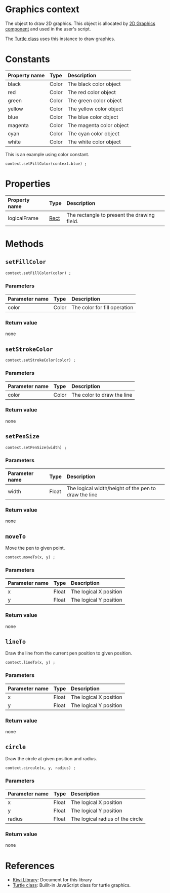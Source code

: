 # Graphics context
The object to draw 2D graphics.
This object is allocated by [2D Graphics component](https://github.com/steelwheels/KiwiCompnents/blob/master/Document/Components/Graphics2D.md)
and used in the user's script.

The [Turtle class](https://github.com/steelwheels/KiwiScript/blob/master/KiwiLibrary/Document/BuiltIn/Turtle.md) uses this instance to draw graphics.

# Constants

|Property name  |Type   |Description                    |
|:---           |:---   |:---                           |
|black          |Color  |The black color object         |
|red            |Color  |The red color object           |
|green          |Color  |The green color object         |
|yellow         |Color  |The yellow color object        |
|blue           |Color  |The blue color object          |
|magenta        |Color  |The magenta color object       |
|cyan           |Color  |The cyan color object          |
|white          |Color  |The white color object         |


This is an example using color constant.
````
context.setFillColor(context.blue) ;
````

# Properties
|Property name  |Type   |Description                    |
|:---           |:---   |:---                           |
|logicalFrame   |[Rect](https://github.com/steelwheels/KiwiScript/blob/master/KiwiLibrary/Document/Primitive/Rect.md)| The rectangle to present the drawing field. |

# Methods
## `setFillColor`
````
context.setFillColor(color) ;
````
### Parameters
|Parameter name |Type   |Description                    |
|:---           |:---   |:---                           |
|color          |Color  |The color for fill operation   |

### Return value
none

## `setStrokeColor`
````
context.setStrokeColor(color) ;
````
### Parameters
|Parameter name |Type   |Description                    |
|:---           |:---   |:---                           |
|color          |Color  |The color to draw the line     |

### Return value
none

## `setPenSize`
````
context.setPenSize(width) ;
````
### Parameters
|Parameter name |Type   |Description                    |
|:---           |:---   |:---                           |
|width          |Float  |The logical width/height of the pen to draw the line|

### Return value
none

## `moveTo`
Move the pen to given point.
````
context.moveTo(x, y) ;
````
### Parameters
|Parameter name |Type   |Description                    |
|:---           |:---   |:---                           |
|x              |Float  |The logical X position                 |
|y              |Float  |The logical Y position                 |

### Return value
none

## `lineTo`
Draw the line from the current pen position to given position.
````
context.lineTo(x, y) ;
````
### Parameters
|Parameter name |Type   |Description                    |
|:---           |:---   |:---                           |
|x              |Float  |The logical X position                 |
|y              |Float  |The logical Y position                 |

### Return value
none

## `circle`
Draw the circle at given position and radius.
````
context.circule(x, y, radius) ;
````
### Parameters
|Parameter name |Type   |Description                    |
|:---           |:---   |:---                           |
|x              |Float  |The logical X position                 |
|y              |Float  |The logical Y position                 |
|radius         |Float  |The logical radius of the circle       |

### Return value
none

# References
* [Kiwi Library](https://github.com/steelwheels/KiwiScript/blob/master/KiwiLibrary/Document/Library.md): Document for this library
* [Turtle class](https://github.com/steelwheels/KiwiScript/blob/master/KiwiLibrary/Document/BuiltIn/Turtle.md): Buillt-in JavaScript class for turtle graphics.


